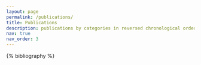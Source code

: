 ```yaml
---
layout: page
permalink: /publications/
title: Publications
description: publications by categories in reversed chronological order.
nav: true
nav_order: 3
---
```


<!-- _pages/publications.md -->
<div class="publications">

{% bibliography %}

</div>
